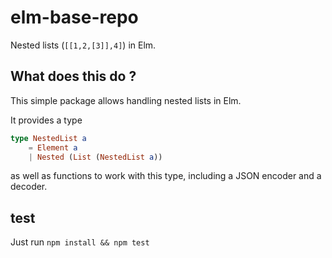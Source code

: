 # elm-base-repo

Nested lists (`[[1,2,[3]],4]`) in Elm.

## What does this do ?

This simple package allows handling nested lists in Elm.

It provides a type

```elm
type NestedList a
    = Element a
    | Nested (List (NestedList a))
```

as well as functions to work with this type, including a JSON encoder and
a decoder.

## test

Just run `npm install && npm test`
